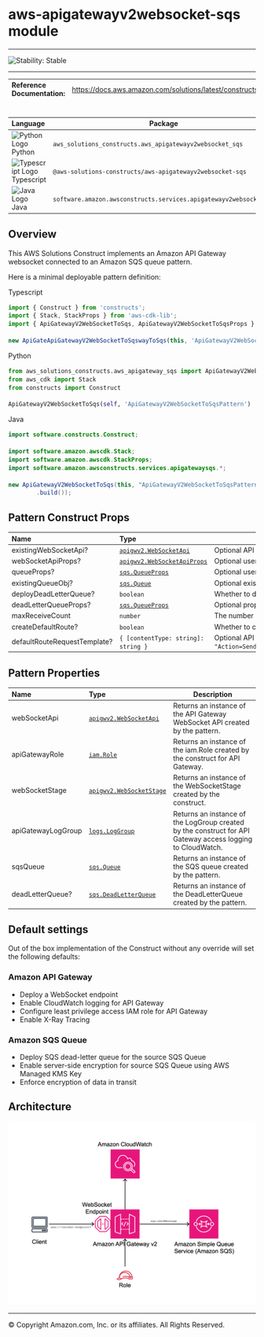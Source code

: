 # aws-apigatewayv2websocket-sqs module
<!--BEGIN STABILITY BANNER-->

---

![Stability: Stable](https://img.shields.io/badge/cfn--resources-stable-success.svg?style=for-the-badge)

---
<!--END STABILITY BANNER-->

| **Reference Documentation**:| <span style="font-weight: normal">https://docs.aws.amazon.com/solutions/latest/constructs/</span>|
|:-------------|:-------------|
<div style="height:8px"></div>

| **Language**     | **Package**        |
|:-------------|-----------------|
|![Python Logo](https://docs.aws.amazon.com/cdk/api/latest/img/python32.png) Python|`aws_solutions_constructs.aws_apigatewayv2websocket_sqs`|
|![Typescript Logo](https://docs.aws.amazon.com/cdk/api/latest/img/typescript32.png) Typescript|`@aws-solutions-constructs/aws-apigatewayv2websocket-sqs`|
|![Java Logo](https://docs.aws.amazon.com/cdk/api/latest/img/java32.png) Java|`software.amazon.awsconstructs.services.apigatewayv2websocketsqs`|

## Overview

This AWS Solutions Construct implements an Amazon API Gateway websocket connected to an Amazon SQS queue pattern.

Here is a minimal deployable pattern definition:

Typescript
``` typescript
import { Construct } from 'constructs';
import { Stack, StackProps } from 'aws-cdk-lib';
import { ApiGatewayV2WebSocketToSqs, ApiGatewayV2WebSocketToSqsProps } from "@aws-solutions-constructs/aws-apigatewayv2websocket-sqs";

new ApiGateApiGatewayV2WebSocketToSqswayToSqs(this, 'ApiGatewayV2WebSocketToSqsPattern', {});
```

Python
``` python
from aws_solutions_constructs.aws_apigateway_sqs import ApiGatewayV2WebSocketToSqs
from aws_cdk import Stack
from constructs import Construct

ApiGatewayV2WebSocketToSqs(self, 'ApiGatewayV2WebSocketToSqsPattern')
```

Java
``` java
import software.constructs.Construct;

import software.amazon.awscdk.Stack;
import software.amazon.awscdk.StackProps;
import software.amazon.awsconstructs.services.apigatewaysqs.*;

new ApiGatewayV2WebSocketToSqs(this, "ApiGatewayV2WebSocketToSqsPattern", new ApiGatewayV2WebSocketToSqsProps.Builder()
        .build());
```

## Pattern Construct Props

| **Name**     | **Type**        | **Description** |
|:-------------|:----------------|-----------------|
|existingWebSocketApi?|[`apigwv2.WebSocketApi`](https://docs.aws.amazon.com/cdk/api/v2/docs/aws-cdk-lib.aws_apigatewayv2.WebSocketApi.html)|Optional API Gateway WebSocket instance. Providing both existingWebSocketApi and webSocketApiProps will cause an error.|
|webSocketApiProps?|[`apigwv2.WebSocketApiProps`](https://docs.aws.amazon.com/cdk/api/v2/docs/aws-cdk-lib.aws_apigatewayv2.WebSocketApiProps.html)|Optional user-provided props to override the default props for the API Gateway. Providing both existingWebSocketApi and webSocketApiProps will cause an error.|
|queueProps?|[`sqs.QueueProps`](https://docs.aws.amazon.com/cdk/api/v2/docs/aws-cdk-lib.aws_sqs.QueueProps.html)|Optional user-provided props to override the default props for the queue. Providing both existingQueueObj and queueProps will cause an error.|
|existingQueueObj?|[`sqs.Queue`](https://docs.aws.amazon.com/cdk/api/v2/docs/aws-cdk-lib.aws_sqs.Queue.html)|Optional existing instance of SQS Queue. Providing both existingQueueObj and queueProps will cause an error.|
|deployDeadLetterQueue?|`boolean`|Whether to deploy a secondary queue to be used as a dead letter queue. Defaults to `true`.|
|deadLetterQueueProps?|[`sqs.QueueProps`](https://docs.aws.amazon.com/cdk/api/v2/docs/aws-cdk-lib.aws_sqs.QueueProps.html)|Optional properties to use for creating dead letter queue. Note that if you are creating a FIFO Queue, the dead letter queue should also be FIFO.|
|maxReceiveCount|`number`|The number of times a message can be unsuccessfully dequeued before being moved to the dead-letter queue.|
|createDefaultRoute?|`boolean`|Whether to create the default route (`$default`) on the WebSocket.|
|defaultRouteRequestTemplate?|`{ [contentType: string]: string }`|Optional API Gateway Request Template for the default route. This property will only be used if createDefaultRoute is `true`. If createDefaultRoute is `true` and this property is not provided, the construct will create the default route with the following VTL configuration `"Action=SendMessage&MessageGroupId=$input.path('$.MessageGroupId')&MessageDeduplicationId=$context.requestId&MessageAttribute.1.Name=connectionId&MessageAttribute.1.Value.StringValue=$context.connectionId&MessageAttribute.1.Value.DataType=String&MessageAttribute.2.Name=requestId&MessageAttribute.2.Value.StringValue=$context.requestId&MessageAttribute.2.Value.DataType=String&MessageBody=$util.urlEncode($input.json($util.escapeJavaScript('$').replaceAll(\"\\\\'\",\"'\")))"`

## Pattern Properties

| **Name**     | **Type**        | **Description** |
|:-------------|:----------------|-----------------|
|webSocketApi|[`apigwv2.WebSocketApi`](https://docs.aws.amazon.com/cdk/api/v2/docs/aws-cdk-lib.aws_apigatewayv2.WebSocketApi.html)|Returns an instance of the API Gateway WebSocket API created by the pattern.|
|apiGatewayRole|[`iam.Role`](https://docs.aws.amazon.com/cdk/api/v2/docs/aws-cdk-lib.aws_iam.Role.html)|Returns an instance of the iam.Role created by the construct for API Gateway.|
|webSocketStage|[`apigwv2.WebSocketStage`](https://docs.aws.amazon.com/cdk/api/v2/docs/aws-cdk-lib.aws_apigatewayv2.WebSocketStage.html)|Returns an instance of the WebSocketStage created by the construct.|
|apiGatewayLogGroup|[`logs.LogGroup`](https://docs.aws.amazon.com/cdk/api/v2/docs/aws-cdk-lib.aws_logs.LogGroup.html)|Returns an instance of the LogGroup created by the construct for API Gateway access logging to CloudWatch.|
|sqsQueue|[`sqs.Queue`](https://docs.aws.amazon.com/cdk/api/v2/docs/aws-cdk-lib.aws_sqs.Queue.html)|Returns an instance of the SQS queue created by the pattern.|
|deadLetterQueue?|[`sqs.DeadLetterQueue`](https://docs.aws.amazon.com/cdk/api/v2/docs/aws-cdk-lib.aws_sqs.DeadLetterQueue.html)|Returns an instance of the DeadLetterQueue created by the pattern.|

## Default settings

Out of the box implementation of the Construct without any override will set the following defaults:

### Amazon API Gateway
* Deploy a WebSocket endpoint
* Enable CloudWatch logging for API Gateway
* Configure least privilege access IAM role for API Gateway
* Enable X-Ray Tracing

### Amazon SQS Queue
* Deploy SQS dead-letter queue for the source SQS Queue
* Enable server-side encryption for source SQS Queue using AWS Managed KMS Key
* Enforce encryption of data in transit

## Architecture
![Architecture Diagram](architecture.png)

***
&copy; Copyright Amazon.com, Inc. or its affiliates. All Rights Reserved.
